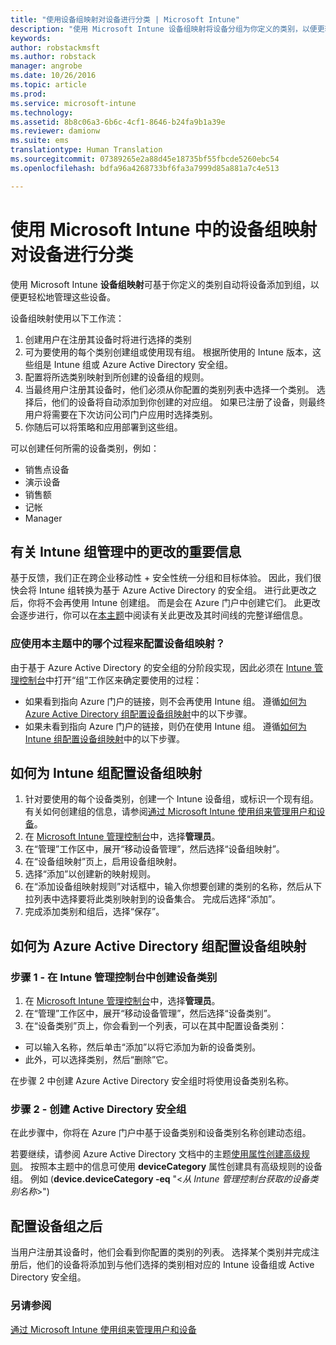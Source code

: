 ```yaml
---
title: "使用设备组映射对设备进行分类 | Microsoft Intune"
description: "使用 Microsoft Intune 设备组映射将设备分组为你定义的类别，以便更轻松地管理这些设备。"
keywords: 
author: robstackmsft
ms.author: robstack
manager: angrobe
ms.date: 10/26/2016
ms.topic: article
ms.prod: 
ms.service: microsoft-intune
ms.technology: 
ms.assetid: 8b8c06a3-6b6c-4cf1-8646-b24fa9b1a39e
ms.reviewer: damionw
ms.suite: ems
translationtype: Human Translation
ms.sourcegitcommit: 07389265e2a88d45e18735bf55fbcde5260ebc54
ms.openlocfilehash: bdfa96a4268733bf6fa3a7999d85a881a7c4e513

---
```


# 使用 Microsoft Intune 中的设备组映射对设备进行分类
使用 Microsoft Intune **设备组映射**可基于你定义的类别自动将设备添加到组，以便更轻松地管理这些设备。 

设备组映射使用以下工作流：
1. 创建用户在注册其设备时将进行选择的类别
2. 可为要使用的每个类别创建组或使用现有组。 根据所使用的 Intune 版本，这些组是 Intune 组或 Azure Active Directory 安全组。
2. 配置将所选类别映射到所创建的设备组的规则。
3. 当最终用户注册其设备时，他们必须从你配置的类别列表中选择一个类别。 选择后，他们的设备将自动添加到你创建的对应组。 如果已注册了设备，则最终用户将需要在下次访问公司门户应用时选择类别。
4. 你随后可以将策略和应用部署到这些组。

可以创建任何所需的设备类别，例如：
* 销售点设备
* 演示设备
* 销售额
* 记帐
* Manager

## 有关 Intune 组管理中的更改的重要信息

基于反馈，我们正在跨企业移动性 + 安全性统一分组和目标体验。 因此，我们很快会将 Intune 组转换为基于 Azure Active Directory 的安全组。 进行此更改之后，你将不会再使用 Intune 创建组。 而是会在 Azure 门户中创建它们。 此更改会逐步进行，你可以在[本主题](use-groups-to-manage-users-and-devices-with-microsoft-intune.md)中阅读有关此更改及其时间线的完整详细信息。

### 应使用本主题中的哪个过程来配置设备组映射？

由于基于 Azure Active Directory 的安全组的分阶段实现，因此必须在 [Intune 管理控制台](https://manage.microsoft.com)中打开“组”工作区来确定要使用的过程：

-  如果看到指向 Azure 门户的链接，则不会再使用 Intune 组。 遵循[如何为 Azure Active Directory 组配置设备组映射](/intune/deploy-use/categorize-devices-with-device-group-mapping-in-microsoft-intune#how-to-configure-device-group-mapping-for-azure-active-directory-groups)中的以下步骤。
-  如果未看到指向 Azure 门户的链接，则仍在使用 Intune 组。 遵循[如何为 Intune 组配置设备组映射](/intune/deploy-use/categorize-devices-with-device-group-mapping-in-microsoft-intune#how-to-configure-device-group-mapping-for-intune-groups)中的以下步骤。

## 如何为 Intune 组配置设备组映射
1. 针对要使用的每个设备类别，创建一个 Intune 设备组，或标识一个现有组。 有关如何创建组的信息，请参阅[通过 Microsoft Intune 使用组来管理用户和设备](use-groups-to-manage-users-and-devices-with-microsoft-intune.md)。
2. 在 [Microsoft Intune 管理控制台](https://manage.microsoft.com)中，选择**管理员**。
3. 在“管理”工作区中，展开“移动设备管理”，然后选择“设备组映射”。
4. 在“设备组映射”页上，启用设备组映射。
5. 选择“添加”以创建新的映射规则。
6. 在“添加设备组映射规则”对话框中，输入你想要创建的类别的名称，然后从下拉列表中选择要将此类别映射到的设备集合。 完成后选择“添加”。
7. 完成添加类别和组后，选择“保存”。



## 如何为 Azure Active Directory 组配置设备组映射

### 步骤 1 - 在 Intune 管理控制台中创建设备类别
1. 在 [Microsoft Intune 管理控制台](https://manage.microsoft.com)中，选择**管理员**。
3. 在“管理”工作区中，展开“移动设备管理”，然后选择“设备类别”。
4. 在“设备类别”页上，你会看到一个列表，可以在其中配置设备类别： 
- 可以输入名称，然后单击“添加”以将它添加为新的设备类别。
- 此外，可以选择类别，然后“删除”它。

在步骤 2 中创建 Azure Active Directory 安全组时将使用设备类别名称。

### 步骤 2 - 创建 Active Directory 安全组

在此步骤中，你将在 Azure 门户中基于设备类别和设备类别名称创建动态组。

若要继续，请参阅 Azure Active Directory 文档中的主题[使用属性创建高级规则](https://azure.microsoft.com/en-us/documentation/articles/active-directory-accessmanagement-groups-with-advanced-rules/#using-attributes-to-create-rules-for-device-objects)。
按照本主题中的信息可使用 **deviceCategory** 属性创建具有高级规则的设备组。
例如 (**device.deviceCategory -eq** "<*从 Intune 管理控制台获取的设备类别名称*>")


## 配置设备组之后

当用户注册其设备时，他们会看到你配置的类别的列表。 选择某个类别并完成注册后，他们的设备将添加到与他们选择的类别相对应的 Intune 设备组或 Active Directory 安全组。

### 另请参阅
[通过 Microsoft Intune 使用组来管理用户和设备](use-groups-to-manage-users-and-devices-with-microsoft-intune.md)



<!--HONumber=Oct16_HO4-->


